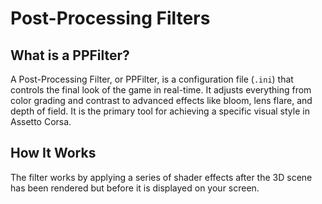 # Post-Processing Filters

## What is a PPFilter?

A Post-Processing Filter, or PPFilter, is a configuration file (`.ini`) that controls the final look of the game in real-time. It adjusts everything from color grading and contrast to advanced effects like bloom, lens flare, and depth of field. It is the primary tool for achieving a specific visual style in Assetto Corsa.

## How It Works

The filter works by applying a series of shader effects after the 3D scene has been rendered but before it is displayed on your screen.